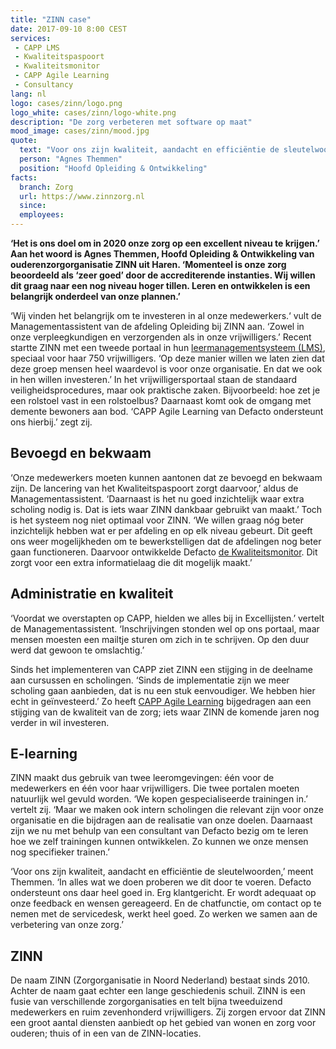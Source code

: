 ```yaml
---
title: "ZINN case"
date: 2017-09-10 8:00 CEST
services:
 - CAPP LMS
 - Kwaliteitspaspoort
 - Kwaliteitsmonitor
 - CAPP Agile Learning
 - Consultancy
lang: nl
logo: cases/zinn/logo.png
logo_white: cases/zinn/logo-white.png
description: "De zorg verbeteren met software op maat"
mood_image: cases/zinn/mood.jpg
quote:
  text: "Voor ons zijn kwaliteit, aandacht en efficiëntie de sleutelwoorden. In alles wat we doen proberen we dit door te voeren. Defacto ondersteunt ons daar heel goed in."
  person: "Agnes Themmen"
  position: "Hoofd Opleiding & Ontwikkeling"
facts:
  branch: Zorg
  url: https://www.zinnzorg.nl
  since:
  employees:
---
```


**‘Het is ons doel om in 2020 onze zorg op een excellent niveau te krijgen.’ Aan het woord is Agnes Themmen, Hoofd Opleiding & Ontwikkeling van ouderenzorgorganisatie ZINN uit Haren. ‘Momenteel is onze zorg beoordeeld als ‘zeer goed’ door de accrediterende instanties. Wij willen dit graag naar een nog niveau hoger tillen. Leren en ontwikkelen is een belangrijk onderdeel van onze plannen.’**

‘Wij vinden het belangrijk om te investeren in al onze medewerkers.‘ vult de Managementassistent van de afdeling Opleiding bij ZINN aan. ‘Zowel in onze verpleegkundigen en verzorgenden als in onze vrijwilligers.’ Recent startte ZINN met een tweede portaal in hun [leermanagementsysteem (LMS)](/capp-lms/), speciaal voor haar 750 vrijwilligers. ‘Op deze manier willen we laten zien dat deze groep mensen heel waardevol is voor onze organisatie. En dat we ook in hen willen investeren.’ In het vrijwilligersportaal staan de standaard veiligheidsprocedures, maar ook praktische zaken. Bijvoorbeeld: hoe zet je een rolstoel vast in een rolstoelbus? Daarnaast komt ook de omgang met demente bewoners aan bod. ‘CAPP Agile Learning van Defacto ondersteunt ons hierbij.’ zegt zij.

## Bevoegd en bekwaam

‘Onze medewerkers moeten kunnen aantonen dat ze bevoegd en bekwaam zijn. De lancering van het Kwaliteitspaspoort zorgt daarvoor,’ aldus de Managementassistent. ‘Daarnaast is het nu goed inzichtelijk waar extra scholing nodig is. Dat is iets waar ZINN dankbaar gebruikt van maakt.’ Toch is het systeem nog niet optimaal voor ZINN. ‘We willen graag nóg beter inzichtelijk hebben wat er per afdeling en op elk niveau gebeurt. Dit geeft ons weer mogelijkheden om te bewerkstelligen dat de afdelingen nog beter gaan functioneren. Daarvoor ontwikkelde Defacto [de Kwaliteitsmonitor](/kwaliteitsmonitor/). Dit zorgt voor een extra informatielaag die dit mogelijk maakt.’

## Administratie en kwaliteit

‘Voordat we overstapten op CAPP, hielden we alles bij in Excellijsten.’ vertelt de Managementassistent. ‘Inschrijvingen stonden wel op ons portaal, maar mensen moesten een mailtje sturen om zich in te schrijven. Op den duur werd dat gewoon te omslachtig.’

Sinds het implementeren van CAPP ziet ZINN een stijging in de deelname aan cursussen en scholingen. ‘Sinds de implementatie zijn we meer scholing gaan aanbieden, dat is nu een stuk eenvoudiger. We hebben hier echt in geïnvesteerd.’ Zo heeft [CAPP Agile Learning](/capp-agile-learning/) bijgedragen aan een stijging van de kwaliteit van de zorg; iets waar ZINN de komende jaren nog verder in wil investeren.

## E-learning

ZINN maakt dus gebruik van twee leeromgevingen: één voor de medewerkers en één voor haar vrijwilligers. Die twee portalen moeten natuurlijk wel gevuld worden. ‘We kopen gespecialiseerde trainingen in.’ vertelt zij. ‘Maar we maken ook intern scholingen die relevant zijn voor onze organisatie en die bijdragen aan de realisatie van onze doelen. Daarnaast zijn we nu met behulp van een consultant van Defacto bezig om te leren hoe we zelf trainingen kunnen ontwikkelen. Zo kunnen we onze mensen nog specifieker trainen.’

‘Voor ons zijn kwaliteit, aandacht en efficiëntie de sleutelwoorden,’ meent Themmen. ‘In alles wat we doen proberen we dit door te voeren. Defacto ondersteunt ons daar heel goed in. Erg klantgericht. Er wordt adequaat op onze feedback en wensen gereageerd. En de chatfunctie, om contact op te nemen met de servicedesk, werkt heel goed. Zo werken we samen aan de verbetering van onze zorg.’

## ZINN

De naam ZINN (Zorgorganisatie in Noord Nederland) bestaat sinds 2010. Achter de naam gaat echter een lange geschiedenis schuil. ZINN is een fusie van verschillende zorgorganisaties en telt bijna tweeduizend medewerkers en ruim zevenhonderd vrijwilligers. Zij zorgen ervoor dat ZINN een groot aantal diensten aanbiedt op het gebied van wonen en zorg voor ouderen; thuis of in een van de ZINN-locaties.
